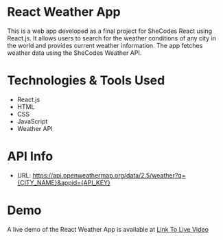 # React Weather App
This is a web app developed as a final project for SheCodes React using React.js. It allows users to search for the weather conditions of any city in the world and provides current weather information. The app fetches weather data using the SheCodes Weather API.

# Technologies & Tools Used
- React.js
- HTML
- CSS
- JavaScript
- Weather API

# API Info
- URL: https://api.openweathermap.org/data/2.5/weather?q={CITY_NAME}&appid={API_KEY}

# Demo
A live demo of the React Weather App is available at <a href="https://weather-app-git-main-ashish-kumar-guptas-projects-7b722686.vercel.app/">Link To Live Video </a>
